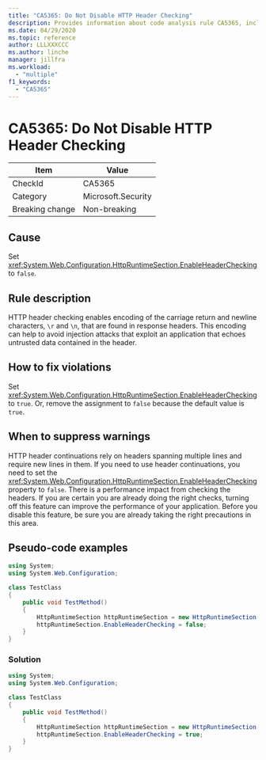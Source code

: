 ```yaml
---
title: "CA5365: Do Not Disable HTTP Header Checking"
description: Provides information about code analysis rule CA5365, including causes, how to fix violations, and when to suppress it.
ms.date: 04/29/2020
ms.topic: reference
author: LLLXXXCCC
ms.author: linche
manager: jillfra
ms.workload:
  - "multiple"
f1_keywords:
  - "CA5365"
---
```

# CA5365: Do Not Disable HTTP Header Checking

|Item|Value|
|-|-|
|CheckId|CA5365|
|Category|Microsoft.Security|
|Breaking change|Non-breaking|

## Cause

Set <xref:System.Web.Configuration.HttpRuntimeSection.EnableHeaderChecking> to `false`.

## Rule description

HTTP header checking enables encoding of the carriage return and newline characters, `\r` and `\n`, that are found in response headers. This encoding can help to avoid injection attacks that exploit an application that echoes untrusted data contained in the header.

## How to fix violations

Set <xref:System.Web.Configuration.HttpRuntimeSection.EnableHeaderChecking> to `true`. Or, remove the assignment to `false` because the default value is `true`.

## When to suppress warnings

HTTP header continuations rely on headers spanning multiple lines and require new lines in them. If you need to use header continuations, you need to set the <xref:System.Web.Configuration.HttpRuntimeSection.EnableHeaderChecking> property to `false`. There is a performance impact from checking the headers. If you are certain you are already doing the right checks, turning off this feature can improve the performance of your application. Before you disable this feature, be sure you are already taking the right precautions in this area.

## Pseudo-code examples

```csharp
using System;
using System.Web.Configuration;

class TestClass
{
    public void TestMethod()
    {
        HttpRuntimeSection httpRuntimeSection = new HttpRuntimeSection();
        httpRuntimeSection.EnableHeaderChecking = false;
    }
}
```

### Solution

```csharp
using System;
using System.Web.Configuration;

class TestClass
{
    public void TestMethod()
    {
        HttpRuntimeSection httpRuntimeSection = new HttpRuntimeSection();
        httpRuntimeSection.EnableHeaderChecking = true;
    }
}
```

